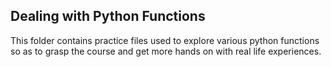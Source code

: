 ## Dealing with Python Functions

This folder contains practice files used to explore various python functions so as to grasp the course and get more hands on with real life experiences.